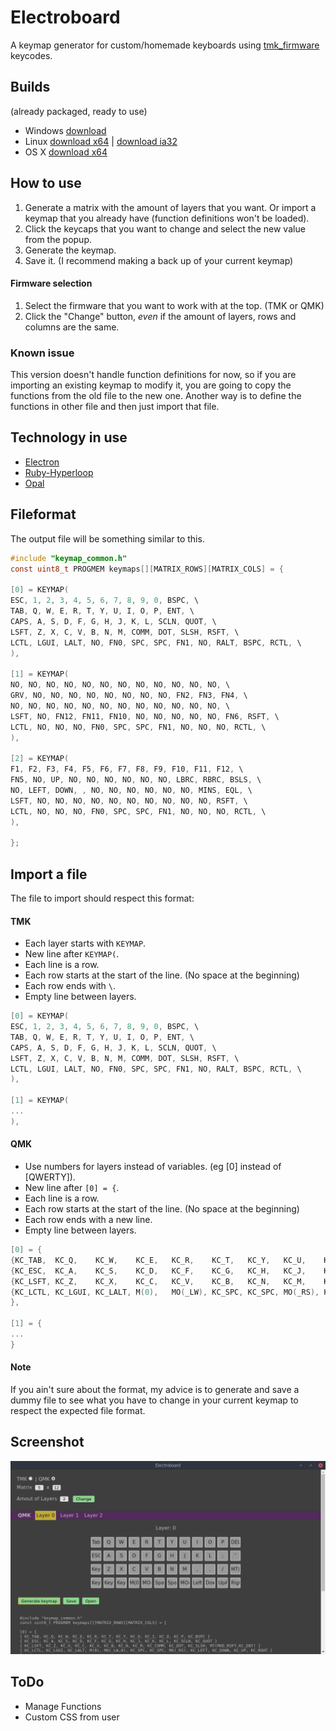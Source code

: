 # Electroboard

A keymap generator for custom/homemade keyboards using [tmk_firmware](https://github.com/tmk/tmk_keyboard) keycodes.

## Builds
(already packaged, ready to use)

* Windows [download](https://drive.google.com/open?id=0B5iM8TQ7sHptUGdmMEFSdFRha1U)
* Linux [download x64](https://drive.google.com/open?id=0B5iM8TQ7sHptZHQtYUUwdnJSQjQ) | [download ia32](https://drive.google.com/open?id=0B5iM8TQ7sHptVVF3MjZSWmdBMFE)
* OS X [download x64](https://drive.google.com/open?id=0B5iM8TQ7sHptUWpHVjB6Y1ppa28) 

## How to use

1. Generate a matrix with the amount of layers that you want. Or import a keymap that you already have (function definitions won't be loaded).
2. Click the keycaps that you want to change and select the new value from the popup.
3. Generate the keymap.
4. Save it. (I recommend making a back up of your current keymap)

#### Firmware selection

1. Select the firmware that you want to work with at the top. (TMK or QMK)
2. Click the "Change" button, *even* if the amount of layers, rows and columns are the same.

### Known issue

This version doesn't handle function definitions for now, so if you are importing an existing keymap to modify it, you are going to copy the functions from the old file to the new one. Another way is to define the functions in other file and then just import that file.

## Technology in use

* [Electron](https://github.com/electron/electron)
* [Ruby-Hyperloop](https://github.com/ruby-hyperloop/hyper-react)
* [Opal](https://github.com/opal/opal)

## Fileformat

The output file will be something similar to this.

```c
#include "keymap_common.h"
const uint8_t PROGMEM keymaps[][MATRIX_ROWS][MATRIX_COLS] = {

[0] = KEYMAP(
ESC, 1, 2, 3, 4, 5, 6, 7, 8, 9, 0, BSPC, \
TAB, Q, W, E, R, T, Y, U, I, O, P, ENT, \
CAPS, A, S, D, F, G, H, J, K, L, SCLN, QUOT, \
LSFT, Z, X, C, V, B, N, M, COMM, DOT, SLSH, RSFT, \
LCTL, LGUI, LALT, NO, FN0, SPC, SPC, FN1, NO, RALT, BSPC, RCTL, \
),

[1] = KEYMAP(
NO, NO, NO, NO, NO, NO, NO, NO, NO, NO, NO, NO, \
GRV, NO, NO, NO, NO, NO, NO, NO, NO, FN2, FN3, FN4, \
NO, NO, NO, NO, NO, NO, NO, NO, NO, NO, NO, NO, \
LSFT, NO, FN12, FN11, FN10, NO, NO, NO, NO, NO, FN6, RSFT, \
LCTL, NO, NO, NO, FN0, SPC, SPC, FN1, NO, NO, NO, RCTL, \
),

[2] = KEYMAP(
F1, F2, F3, F4, F5, F6, F7, F8, F9, F10, F11, F12, \
FN5, NO, UP, NO, NO, NO, NO, NO, NO, LBRC, RBRC, BSLS, \
NO, LEFT, DOWN, , NO, NO, NO, NO, NO, NO, MINS, EQL, \
LSFT, NO, NO, NO, NO, NO, NO, NO, NO, NO, NO, RSFT, \
LCTL, NO, NO, NO, FN0, SPC, SPC, FN1, NO, NO, NO, RCTL, \
),

};
```

## Import a file

The file to import should respect this format:

#### TMK

 - Each layer starts with `KEYMAP`.
 - New line after `KEYMAP(`.
 - Each line is a row.
 - Each row starts at the start of the line. (No space at the beginning)
 - Each row ends with `\`.
 - Empty line between layers.

```c
[0] = KEYMAP(
ESC, 1, 2, 3, 4, 5, 6, 7, 8, 9, 0, BSPC, \
TAB, Q, W, E, R, T, Y, U, I, O, P, ENT, \
CAPS, A, S, D, F, G, H, J, K, L, SCLN, QUOT, \
LSFT, Z, X, C, V, B, N, M, COMM, DOT, SLSH, RSFT, \
LCTL, LGUI, LALT, NO, FN0, SPC, SPC, FN1, NO, RALT, BSPC, RCTL, \
),

[1] = KEYMAP(
...
),
```

#### QMK

 - Use numbers for layers instead of variables. (eg [0] instead of [QWERTY]).
 - New line after `[0] = {`.
 - Each line is a row.
 - Each row starts at the start of the line. (No space at the beginning)
 - Each row ends with a new line.
 - Empty line between layers.

```c
[0] = {
{KC_TAB,  KC_Q,    KC_W,    KC_E,   KC_R,    KC_T,   KC_Y,   KC_U,    KC_I,    KC_O,    KC_P,    KC_BSPC},
{KC_ESC,  KC_A,    KC_S,    KC_D,   KC_F,    KC_G,   KC_H,   KC_J,    KC_K,    KC_L,    KC_SCLN, KC_QUOT},
{KC_LSFT, KC_Z,    KC_X,    KC_C,   KC_V,    KC_B,   KC_N,   KC_M,    KC_COMM, KC_DOT,  KC_SLSH, MT(MOD_RSFT, KC_ENT)},
{KC_LCTL, KC_LGUI, KC_LALT, M(0),   MO(_LW), KC_SPC, KC_SPC, MO(_RS), KC_LEFT, KC_DOWN, KC_UP,   KC_RGHT}
},

[1] = {
...
}
```

#### Note

If you ain't sure about the format, my advice is to generate and save a dummy file to see what you have to change in your current keymap to respect the expected file format.


## Screenshot
![in action](/images/screenshot.png)

## ToDo

* Manage Functions
* Custom CSS from user
